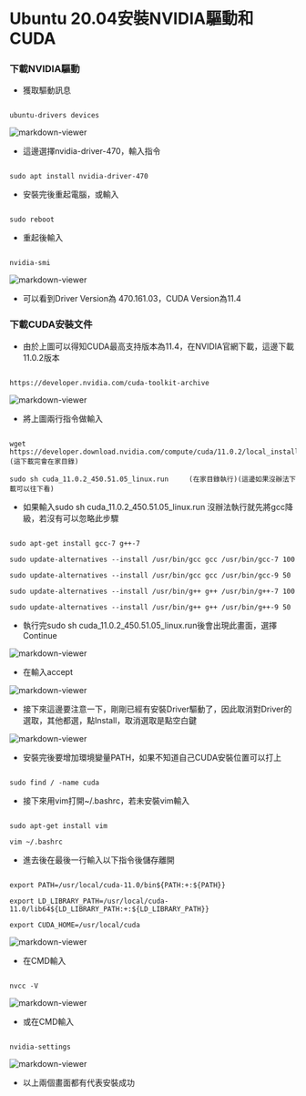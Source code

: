 Ubuntu 20.04安裝NVIDIA驅動和CUDA
======

### 下載NVIDIA驅動

+ 獲取驅動訊息

```

ubuntu-drivers devices

```

![markdown-viewer](Image/1.png)

+ 這邊選擇nvidia-driver-470，輸入指令

```

sudo apt install nvidia-driver-470

```

+ 安裝完後重起電腦，或輸入

```

sudo reboot

```

+ 重起後輸入

```

nvidia-smi

```

![markdown-viewer](Image/2.png)

+ 可以看到Driver Version為 470.161.03，CUDA Version為11.4

### 下載CUDA安裝文件

+ 由於上圖可以得知CUDA最高支持版本為11.4，在NVIDIA官網下載，這邊下載11.0.2版本

```

https://developer.nvidia.com/cuda-toolkit-archive

```

![markdown-viewer](Image/3.png)

+ 將上圖兩行指令做輸入

```

wget https://developer.download.nvidia.com/compute/cuda/11.0.2/local_installers/cuda_11.0.2_450.51.05_linux.run     (這下載完會在家目錄)

sudo sh cuda_11.0.2_450.51.05_linux.run     (在家目錄執行)(這邊如果沒辦法下載可以往下看)

```

+ 如果輸入sudo sh cuda_11.0.2_450.51.05_linux.run 沒辦法執行就先將gcc降級，若沒有可以忽略此步驟

```

sudo apt-get install gcc-7 g++-7

sudo update-alternatives --install /usr/bin/gcc gcc /usr/bin/gcc-7 100

sudo update-alternatives --install /usr/bin/gcc gcc /usr/bin/gcc-9 50

sudo update-alternatives --install /usr/bin/g++ g++ /usr/bin/g++-7 100

sudo update-alternatives --install /usr/bin/g++ g++ /usr/bin/g++-9 50

```

+ 執行完sudo sh cuda_11.0.2_450.51.05_linux.run後會出現此畫面，選擇Continue

![markdown-viewer](Image/4.png)

+ 在輸入accept

![markdown-viewer](Image/5.png)

+ 接下來這邊要注意一下，剛剛已經有安裝Driver驅動了，因此取消對Driver的選取，其他都選，點Install，取消選取是點空白鍵

![markdown-viewer](Image/6.png)

+ 安裝完後要增加環境變量PATH，如果不知道自己CUDA安裝位置可以打上

```

sudo find / -name cuda

```


+ 接下來用vim打開~/.bashrc，若未安裝vim輸入

```

sudo apt-get install vim

vim ~/.bashrc

```

+ 進去後在最後一行輸入以下指令後儲存離開

```

export PATH=/usr/local/cuda-11.0/bin${PATH:+:${PATH}}

export LD_LIBRARY_PATH=/usr/local/cuda-11.0/lib64${LD_LIBRARY_PATH:+:${LD_LIBRARY_PATH}}

export CUDA_HOME=/usr/local/cuda

```

![markdown-viewer](Image/7.png)

+ 在CMD輸入

```

nvcc -V

```

![markdown-viewer](Image/8.png)

+ 或在CMD輸入

```

nvidia-settings

```

![markdown-viewer](Image/9.png)

+ 以上兩個畫面都有代表安裝成功

